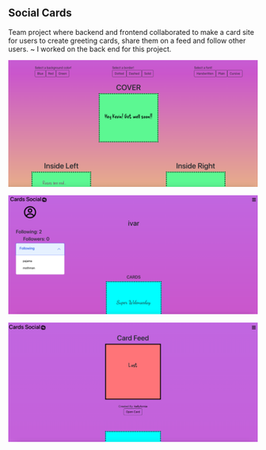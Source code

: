 ## Social Cards

Team project where backend and frontend collaborated to make a card site for users to create greeting cards, share them on a feed and follow other users. ~ I worked on the back end for this project.

![card create](pictures/cards_1.png)

![card profile](pictures/cards_3.png)

![card feed](pictures/cards_2.png)
